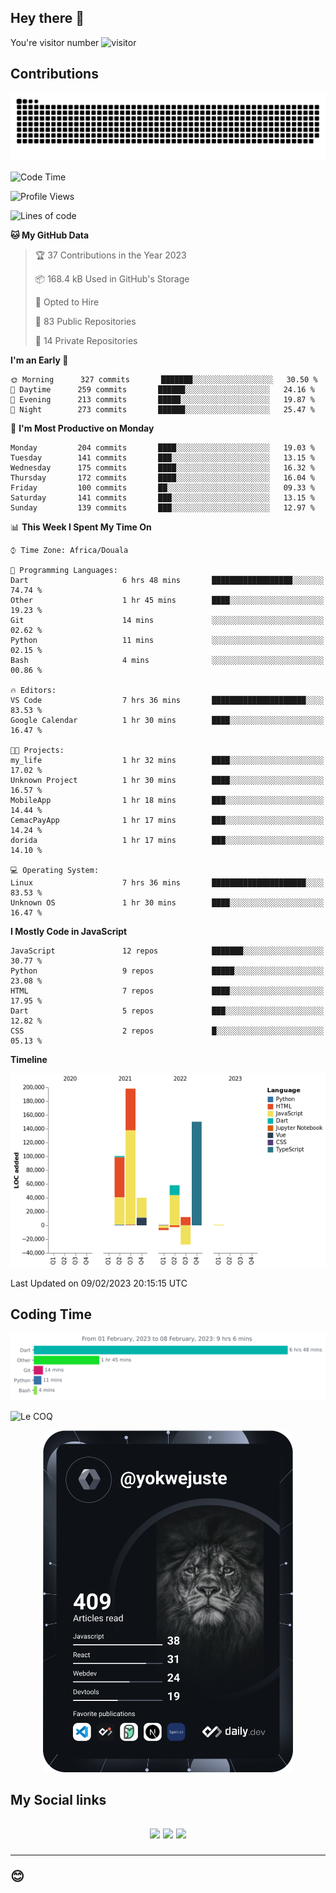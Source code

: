 ## Hey there 👋
You're visitor number ![visitor](https://profile-counter.glitch.me/yokwejuste/count.svg)

## Contributions
<p align="center">
  <img src="https://raw.githubusercontent.com/yokwejuste/yokwejuste/output/github-contribution-grid-snake.svg" />
</p>

<!--START_SECTION:waka-->
![Code Time](http://img.shields.io/badge/Code%20Time-1%2C348%20hrs%2048%20mins-blue)

![Profile Views](http://img.shields.io/badge/Profile%20Views-4-blue)

![Lines of code](https://img.shields.io/badge/From%20Hello%20World%20I%27ve%20Written-523%20Thousand%20lines%20of%20code-blue)

**🐱 My GitHub Data** 

> 🏆 37 Contributions in the Year 2023
 > 
> 📦 168.4 kB Used in GitHub's Storage 
 > 
> 💼 Opted to Hire
 > 
> 📜 83 Public Repositories 
 > 
> 🔑 14 Private Repositories  
 > 
**I'm an Early 🐤** 

```text
🌞 Morning      327 commits       ███████░░░░░░░░░░░░░░░░░░   30.50 % 
🌆 Daytime      259 commits       ██████░░░░░░░░░░░░░░░░░░░   24.16 % 
🌃 Evening      213 commits       █████░░░░░░░░░░░░░░░░░░░░   19.87 % 
🌙 Night        273 commits       ██████░░░░░░░░░░░░░░░░░░░   25.47 % 

```
📅 **I'm Most Productive on Monday** 

```text
Monday         204 commits       ████░░░░░░░░░░░░░░░░░░░░░   19.03 % 
Tuesday        141 commits       ███░░░░░░░░░░░░░░░░░░░░░░   13.15 % 
Wednesday      175 commits       ████░░░░░░░░░░░░░░░░░░░░░   16.32 % 
Thursday       172 commits       ████░░░░░░░░░░░░░░░░░░░░░   16.04 % 
Friday         100 commits       ██░░░░░░░░░░░░░░░░░░░░░░░   09.33 % 
Saturday       141 commits       ███░░░░░░░░░░░░░░░░░░░░░░   13.15 % 
Sunday         139 commits       ███░░░░░░░░░░░░░░░░░░░░░░   12.97 % 

```


📊 **This Week I Spent My Time On** 

```text
⌚︎ Time Zone: Africa/Douala

💬 Programming Languages: 
Dart                     6 hrs 48 mins       ██████████████████░░░░░░░   74.74 % 
Other                    1 hr 45 mins        ████░░░░░░░░░░░░░░░░░░░░░   19.23 % 
Git                      14 mins             ░░░░░░░░░░░░░░░░░░░░░░░░░   02.62 % 
Python                   11 mins             ░░░░░░░░░░░░░░░░░░░░░░░░░   02.15 % 
Bash                     4 mins              ░░░░░░░░░░░░░░░░░░░░░░░░░   00.86 % 

🔥 Editors: 
VS Code                  7 hrs 36 mins       █████████████████████░░░░   83.53 % 
Google Calendar          1 hr 30 mins        ████░░░░░░░░░░░░░░░░░░░░░   16.47 % 

🐱‍💻 Projects: 
my_life                  1 hr 32 mins        ████░░░░░░░░░░░░░░░░░░░░░   17.02 % 
Unknown Project          1 hr 30 mins        ████░░░░░░░░░░░░░░░░░░░░░   16.57 % 
MobileApp                1 hr 18 mins        ███░░░░░░░░░░░░░░░░░░░░░░   14.44 % 
CemacPayApp              1 hr 17 mins        ███░░░░░░░░░░░░░░░░░░░░░░   14.24 % 
dorida                   1 hr 17 mins        ███░░░░░░░░░░░░░░░░░░░░░░   14.10 % 

💻 Operating System: 
Linux                    7 hrs 36 mins       █████████████████████░░░░   83.53 % 
Unknown OS               1 hr 30 mins        ████░░░░░░░░░░░░░░░░░░░░░   16.47 % 

```

**I Mostly Code in JavaScript** 

```text
JavaScript               12 repos            ███████░░░░░░░░░░░░░░░░░░   30.77 % 
Python                   9 repos             █████░░░░░░░░░░░░░░░░░░░░   23.08 % 
HTML                     7 repos             ████░░░░░░░░░░░░░░░░░░░░░   17.95 % 
Dart                     5 repos             ███░░░░░░░░░░░░░░░░░░░░░░   12.82 % 
CSS                      2 repos             █░░░░░░░░░░░░░░░░░░░░░░░░   05.13 % 

```


**Timeline**

![Chart not found](https://raw.githubusercontent.com/yokwejuste/yokwejuste/master/charts/bar_graph.png) 


 Last Updated on 09/02/2023 20:15:15 UTC
<!--END_SECTION:waka-->

## Coding Time

[![wakatime-stats](https://github.com/yokwejuste/yokwejuste/blob/master/images/stat.svg)](https://wakatime.com/@yokwejuste)

![Le COQ](https://metrics.lecoq.io/yokwejuste/)
<p align="center">
  <a href="#"><img src="https://github.com/yokwejuste/yokwejuste/blob/master/devcard.svg" width="400" alt="Yonkeu K. Steve's Dev Card"/></a>
</p>
<h2>My Social links<h2>
<p align="center">
  <a href="https://twitter.com/yokwejuste"><img src="https://img.shields.io/badge/twitter-%231DA1F2.svg?style=for-the-badge&logo=Twitter&logoColor=white"></a>
  <a href="https://linkedin.com/in/yokwejuste"><img src="https://img.shields.io/badge/linkedin-%230077B5.svg?style=for-the-badge&logo=linkedin&logoColor=white"></a>
  <a href="https://instagram.com/yokwejuste0"><img src="https://img.shields.io/badge/instagram-%23E4405F.svg?style=for-the-badge&logo=Instagram&logoColor=white"></a>
</p>
<hr>
😊
